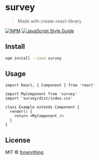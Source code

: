 # survey

> Made with create-react-library

[![NPM](https://img.shields.io/npm/v/survey.svg)](https://www.npmjs.com/package/survey) [![JavaScript Style Guide](https://img.shields.io/badge/code_style-standard-brightgreen.svg)](https://standardjs.com)

## Install

```bash
npm install --save survey
```

## Usage

```tsx
import React, { Component } from 'react'

import MyComponent from 'survey'
import 'survey/dist/index.css'

class Example extends Component {
  render() {
    return <MyComponent />
  }
}
```

## License

MIT © [foranything](https://github.com/foranything)
